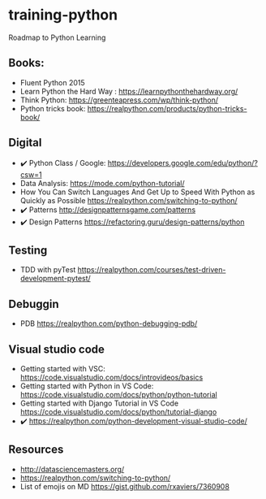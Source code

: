 training-python
=============
Roadmap to Python Learning


## Books: 
* Fluent Python 2015
* Learn Python the Hard Way : https://learnpythonthehardway.org/
* Think Python: https://greenteapress.com/wp/think-python/
* Python tricks book: https://realpython.com/products/python-tricks-book/


## Digital
* :heavy_check_mark: Python Class / Google: https://developers.google.com/edu/python/?csw=1
* Data Analysis: https://mode.com/python-tutorial/ 
* How You Can Switch Languages And Get Up to Speed With Python as Quickly as Possible https://realpython.com/switching-to-python/
* :heavy_check_mark: Patterns http://designpatternsgame.com/patterns 
* :heavy_check_mark: Design Patterns https://refactoring.guru/design-patterns/python


## Testing
* TDD with pyTest https://realpython.com/courses/test-driven-development-pytest/


## Debuggin
* PDB https://realpython.com/python-debugging-pdb/ 


## Visual studio code
* Getting started with VSC: https://code.visualstudio.com/docs/introvideos/basics
* Getting started with Python in VS Code: https://code.visualstudio.com/docs/python/python-tutorial
* Getting started with Django Tutorial in VS Code https://code.visualstudio.com/docs/python/tutorial-django
* :heavy_check_mark: https://realpython.com/python-development-visual-studio-code/ 


## Resources
* http://datasciencemasters.org/
* https://realpython.com/switching-to-python/ 
* List of emojis on MD https://gist.github.com/rxaviers/7360908